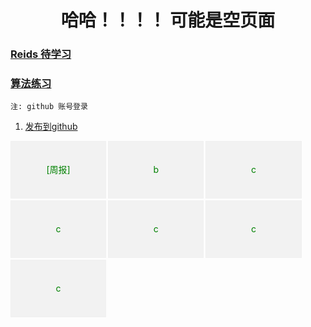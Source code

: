 # <center>哈哈！！！！ 可能是空页面</center>

### [Reids 待学习](https://blog.csdn.net/wang258533488/article/details/78901124)

### [算法练习](https://leetcode.com/problemset/all/) 
 ```
 注: github 账号登录
 ```

1. [发布到github](https://www.jianshu.com/p/6e8c608f24c8)

<div>
  <div style="width:30%; height:90px; background: #f2f2f2; border: 1px solid #f0f0f0; float: left; margin-right: 3px;
  margin-bottom: 3px; color: green; text-align: center; line-height: 90px;">[周报](./weekpapers/weekpaper.md)</div>

  <div style="width:30%; height:90px; background: #f2f2f2; border: 1px solid #f0f0f0; float: left; margin-right: 3px;
  margin-bottom: 3px; color: green; text-align: center; line-height: 90px;">b</div>

  <div style="width:30%; height:90px; background: #f2f2f2; border: 1px solid #f0f0f0; float: left; margin-right: 3px;
  margin-bottom: 3px; color: green; text-align: center; line-height: 90px;">c</div>

  <div style="width:30%; height:90px; background: #f2f2f2; border: 1px solid #f0f0f0; float: left; margin-right: 3px;
  margin-bottom: 3px; color: green; text-align: center; line-height: 90px;">c</div>

  <div style="width:30%; height:90px; background: #f2f2f2; border: 1px solid #f0f0f0; float: left; margin-right: 3px;
  margin-bottom: 3px; color: green; text-align: center; line-height: 90px;">c</div>

  <div style="width:30%; height:90px; background: #f2f2f2; border: 1px solid #f0f0f0; float: left; margin-right: 3px;
  margin-bottom: 3px; color: green; text-align: center; line-height: 90px;">c</div>

  <div style="width:30%; height:90px; background: #f2f2f2; border: 1px solid #f0f0f0; float: left; margin-right: 3px;
  margin-bottom: 3px; color: green; text-align: center; line-height: 90px;">c</div>
</div>